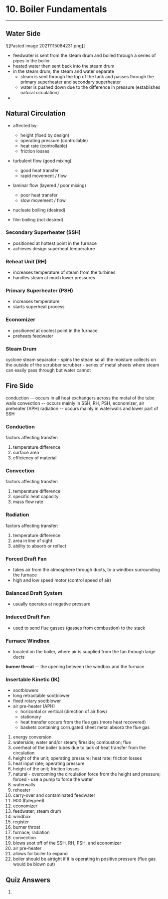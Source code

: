 # 10. Boiler Fundamentals
---

## Water Side
![[Pasted image 20211115084231.png]]

- feedwater is sent from the steam drum and boiled through a series of pipes in the boiler
- heated water then sent back into the steam drum
- in the steam drum, the steam and water separate
	- steam is sent through the top of the tank and passes through the primary superheater and secondary superheater
	- water is pushed down due to the difference in pressure (establishes natural circulation)
-	
	
## Natural Circulation
- affected by:
	- height (fixed by design)
	- operating pressure (controllable)
	- heat rate (controllable)
	- friction losses

- turbulent flow (good mixing)
	- good heat transfer
	- rapid movement / flow
	
- laminar flow (layered / poor mixing)
	- poor heat transfer
	- slow movement / flow
	
- nucleate boiling (desired)
- film boiling (not desired)

### Secondary Superheater (SSH)
- positioned at hottest point in the furnace
- achieves design superheat temperature

### Reheat Unit (RH)
- increases temperature of steam from the turbines
- handles steam at much lower pressures

### Primary Superheater (PSH)
- increases temperature
- starts superheat process

### Economizer
- positioned at coolest point in the furnace
- preheats feedwater

### Steam Drum
cyclone steam separator - spins the steam so all the moisture collects on the outside of the scrubber
scrubber - series of metal sheets where steam can easily pass through but water cannot

## Fire Side

conduction -- occurs in all heat exchangers across the metal of the tube walls
convection -- occurs mainly in SSH, RH, PSH, economizer, air preheater (APH)
radiation -- occurs mainly in waterwalls and lower part of SSH

### Conduction
factors affecting transfer:
1. temperature difference
2. surface area
3. efficiency of material

### Convection
factors affecting transfer:
1. temperature difference
2. specific heat capacity
3. mass flow rate

### Radiation
factors affecting transfer:
1. temperature difference
2. area in line of sight
3. ability to absorb or reflect

### Forced Draft Fan
- takes air from the atmosphere through ducts, to a windbox surrounding the furnace
- high and low speed motor (control speed of air)

### Balanced Draft System
- usually operates at negative pressure

### Induced Draft Fan
- used to send flue gasses (gasses from combustion) to the stack

### Furnace Windbox
- located on the boiler, where air is supplied from the fan through large ducts

__burner throat__ -- the opening between the windbox and the furnace

### Insertable Kinetic (IK)
-	sootblowers
-	long retractable sootblower
-	fixed rotary sootblower
-	air pre-heater (APH)
	-	horizontal or vertical (direction of air flow)
	-	stationary
	-	heat transfer occurs from the flue gas (more heat recovered)
	-	baskets containing corrugated sheet metal absorb the flue gas

1. energy conversion
2. waterside; water and/or steam; fireside; combustion; flue
3. overheat of the boiler tubes due to lack of heat transfer from the circulation
4. height of the unit; operating pressure; heat rate; friction losses
5. heat input rate; operating pressure
6. height of the unit; friction losses
7. natural - overcoming the circulation force from the height and pressure; forced - use a pump to force the water
8. waterwalls
9. reheater
10. carry-over and contaminated feedwater
11. 900 $\degree$
12. economizer
13. feedwater; steam drum
14. windbox
15. register
16. burner throat
17. furnace; radiation
18. convection
19. blows soot off of the SSH, RH, PSH, and economizer
20. air pre-heater
21. allows for boiler to expand
22. boiler should be airtight if it is operating in positive pressure (flue gas would be blown out)

## Quiz Answers
1. 
